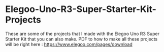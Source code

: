 # Elegoo-Uno-R3-Super-Starter-Kit-Projects
These are some of the projects that I made with the Elegoo Uno R3 Super Starter Kit that you can also make. PDF to how to make all these projects will be right here : https://www.elegoo.com/pages/download
